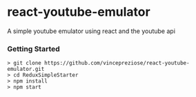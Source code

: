 # react-youtube-emulator

A simple youtube emulator using react and the youtube api

### Getting Started

```
> git clone https://github.com/vincepreziose/react-youtube-emulator.git
> cd ReduxSimpleStarter
> npm install
> npm start
```